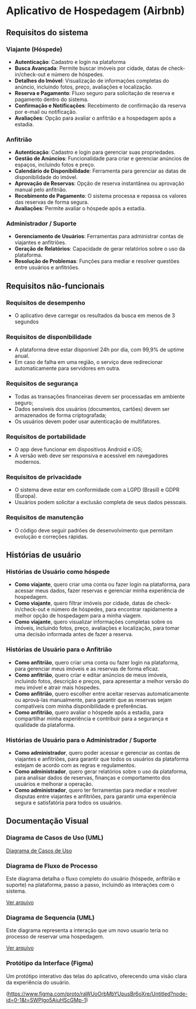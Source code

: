 # Aplicativo de Hospedagem (Airbnb)

## Requisitos do sistema

### Viajante (Hóspede)

* **Autenticação**: Cadastro e login na plataforma
* **Busca Avançada**: Permite buscar imóveis por cidade, datas de check-in/check-out e número de hóspedes.
* **Detalhes do Imóvel**: Visualização de informações completas do anúncio, incluindo fotos, preço, avaliações e localização.
* **Reserva e Pagamento**: Fluxo seguro para solicitação de reserva e pagamento dentro do sistema.
* **Confirmação e Notificações**: Recebimento de confirmação da reserva por e-mail ou notificação.
* **Avaliações**: Opção para avaliar o anfitrião e a hospedagem após a estadia.

### Anfitrião

* **Autenticação**: Cadastro e login para gerenciar suas propriedades.
* **Gestão de Anúncios**: Funcionalidade para criar e gerenciar anúncios de espaços, incluindo fotos e preço.
* **Calendário de Disponibilidade**: Ferramenta para gerenciar as datas de disponibilidade do imóvel.
* **Aprovação de Reservas**: Opção de reserva instantânea ou aprovação manual pelo anfitrião.
* **Recebimento de Pagamento**: O sistema processa e repassa os valores das reservas de forma segura.
* **Avaliações**: Permite avaliar o hóspede após a estadia.

### Administrador / Suporte

* **Gerenciamento de Usuários**: Ferramentas para administrar contas de viajantes e anfitriões.
* **Geração de Relatórios**: Capacidade de gerar relatórios sobre o uso da plataforma.
* **Resolução de Problemas**: Funções para mediar e resolver questões entre usuários e anfitriões.

## Requisitos não-funcionais

### Requisitos de desempenho
* O aplicativo deve carregar os resultados da busca em menos de 3 segundos

### Requisitos de disponibilidade
* A plataforma deve estar disponível 24h por dia, com 99,9% de uptime anual.
* Em caso de falha em uma região, o serviço deve redirecionar automaticamente para servidores em outra.

### Requisitos de segurança
* Todas as transações financeiras devem ser processadas em ambiente seguro;
* Dados sensíveis dos usuários (documentos, cartões) devem ser armazenados de forma criptografada;
* Os usuários devem poder usar autenticação de multifatores.

### Requisitos de portabilidade
* O app deve funcionar em dispositivos Android e iOS;
* A versão web deve ser responsiva e acessível em navegadores modernos.

### Requisitos de privacidade
* O sistema deve estar em conformidade com a LGPD (Brasil) e GDPR (Europa).
* Usuários podem solicitar a exclusão completa de seus dados pessoais.

### Requisitos de manutenção
* O código deve seguir padrões de desenvolvimento que permitam evolução e correções rápidas.
  
## Histórias de usuário

### Histórias de Usuário como hóspede 

*  **Como viajante**, quero criar uma conta ou fazer login na plataforma, para acessar meus dados, fazer reservas e gerenciar minha experiência de hospedagem.
*  **Como viajante**, quero filtrar imóveis por cidade, datas de check-in/check-out e número de hóspedes, para encontrar rapidamente a melhor opção de hospedagem para a minha viagem.
*  **Como viajante**, quero visualizar informações completas sobre os imóveis, incluindo fotos, preço, avaliações e localização, para tomar uma decisão informada antes de fazer a reserva.

### Histórias de Usuário para o Anfitrião

* **Como anfitrião**, quero criar uma conta ou fazer login na plataforma, para gerenciar meus imóveis e as reservas de forma eficaz.
* **Como anfitrião**, quero criar e editar anúncios de meus imóveis, incluindo fotos, descrição e preços, para apresentar a melhor versão do meu imóvel e atrair mais hóspedes.
* **Como anfitrião**, quero escolher entre aceitar reservas automaticamente ou aprová-las manualmente, para garantir que as reservas sejam compatíveis com minha disponibilidade e preferências.
* **Como anfitrião**, quero avaliar o hóspede após a estadia, para compartilhar minha experiência e contribuir para a segurança e qualidade da plataforma.

### Histórias de Usuário para o Administrador / Suporte

* **Como administrador**, quero poder acessar e gerenciar as contas de viajantes e anfitriões, para garantir que todos os usuários da plataforma estejam de acordo com as regras e regulamentos.
* **Como administrador**, quero gerar relatórios sobre o uso da plataforma, para analisar dados de reservas, finanças e comportamento dos usuários e melhorar a operação.
* **Como administrador**, quero ter ferramentas para mediar e resolver disputas entre viajantes e anfitriões, para garantir uma experiência segura e satisfatória para todos os usuários.

## Documentação Visual

### Diagrama de Casos de Uso (UML)

[Diagrama de Casos de Uso](https://github.com/EdgarrCosta/Trabalho-arnaldo/blob/Diagrama-de-casos-uso/README.md)


### Diagrama de Fluxo de Processo

Este diagrama detalha o fluxo completo do usuário (hóspede, anfitrião e suporte) na plataforma, passo a passo, incluindo as interações com o sistema.


[Ver arquivo](https://github.com/EdgarrCosta/Trabalho-arnaldo/blob/main/diagramas/fluxograma.png)

### Diagrama de Sequencia (UML)

Este diagrama representa a interação que um novo usuario teria no processo de reservar uma hospedagem.


[Ver arquivo](https://github.com/EdgarrCosta/Trabalho-arnaldo/blob/main/diagramas/diagrama_de_sequencia.png)


### Protótipo da Interface (Figma)

Um protótipo interativo das telas do aplicativo, oferecendo uma visão clara da experiência do usuário.

(https://www.figma.com/proto/raWUoOrbMbYUpusBr6oXre/Untitled?node-id=0-1&t=SWPIgo5AiuHScGMp-1)
